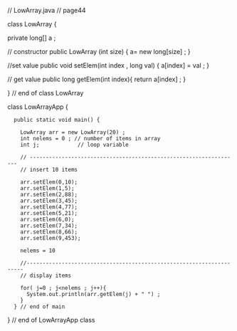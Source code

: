 // LowArray.java 
// page44

class LowArray {

  private long[] a ;
  
  // constructor
  public LowArray (int size) {
    a= new long[size] ;
  }
  
  //set value
   public void setElem(int index , long val) {
      a[index] = val ;
   }
   
   // get value
   public long getElem(int index){
    return a[index] ; 
   }
   
} // end of class LowArray

class LowArrayApp {
    
      public static void main() {
      
        LowArray arr = new LowArray(20) ;
        int nelems = 0 ; // number of items in array
        int j;            // loop variable 
        
        // ------------------------------------------------------------------
        // insert 10 items
        
        arr.setElem(0,10);
        arr.setElem(1,5);
        arr.setElem(2,88);
        arr.setElem(3,45);
        arr.setElem(4,77);
        arr.setElem(5,21);
        arr.setElem(6,0);
        arr.setElem(7,34);
        arr.setElem(8,66);
        arr.setElem(9,453);
     
        nelems = 10
        
        //---------------------------------------------------------------------
        // display items
        
        for( j=0 ; j<nelems ; j++){
          System.out.println(arr.getElem(j) + " ") ;
        }
      } // end of main
} // end of LowArrayApp class
